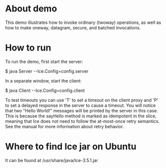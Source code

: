 # About demo

This demo illustrates how to invoke ordinary (twoway) operations, as
well as how to make oneway, datagram, secure, and batched invocations.

# How to run

To run the demo, first start the server:

$ java Server --Ice.Config=config.server

In a separate window, start the client:

$ java Client --Ice.Config=config.client

To test timeouts you can use 'T' to set a timeout on the client proxy 
and 'P' to set a delayed response in the server to cause a timeout.
You will notice that two "Hello World!" messages will be printed by
the server in this case. This is because the sayHello method is marked
as idempotent in the slice, meaning that Ice does not need to follow
the at-most-once retry semantics. See the manual for more information
about retry behavior.

# Where to find Ice jar on Ubuntu

It can be found at /usr/share/java/Ice-3.5.1.jar
